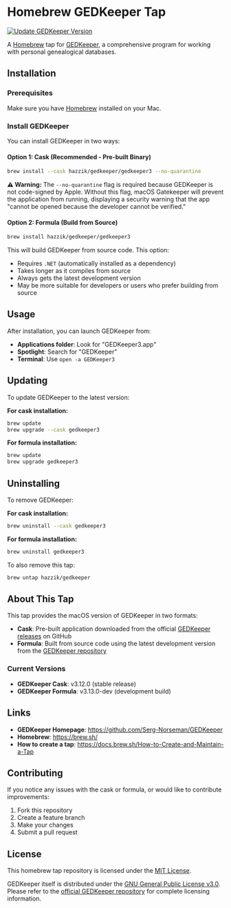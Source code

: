 # Homebrew GEDKeeper Tap

[![Update GEDKeeper Version](https://github.com/hazzik/homebrew-gedkeeper/actions/workflows/update.yml/badge.svg)](https://github.com/hazzik/homebrew-gedkeeper/actions/workflows/update.yml)

A [Homebrew](https://brew.sh/) tap for [GEDKeeper](https://github.com/Serg-Norseman/GEDKeeper), a comprehensive program for working with personal genealogical databases.

## Installation

### Prerequisites

Make sure you have [Homebrew](https://brew.sh/) installed on your Mac.

### Install GEDKeeper

You can install GEDKeeper in two ways:

#### Option 1: Cask (Recommended - Pre-built Binary)

```bash
brew install --cask hazzik/gedkeeper/gedkeeper3 --no-quarantine
```

**:warning: Warning:** The `--no-quarantine` flag is required because GEDKeeper is not code-signed by Apple. Without this flag, macOS Gatekeeper will prevent the application from running, displaying a security warning that the app "cannot be opened because the developer cannot be verified."

#### Option 2: Formula (Build from Source)

```bash
brew install hazzik/gedkeeper/gedkeeper3
```

This will build GEDKeeper from source code. This option:
- Requires `.NET` (automatically installed as a dependency)
- Takes longer as it compiles from source
- Always gets the latest development version
- May be more suitable for developers or users who prefer building from source

## Usage

After installation, you can launch GEDKeeper from:
- **Applications folder**: Look for "GEDKeeper3.app"
- **Spotlight**: Search for "GEDKeeper"
- **Terminal**: Use `open -a GEDKeeper3`

## Updating

To update GEDKeeper to the latest version:

**For cask installation:**
```bash
brew update
brew upgrade --cask gedkeeper3
```

**For formula installation:**
```bash
brew update
brew upgrade gedkeeper3
```

## Uninstalling

To remove GEDKeeper:

**For cask installation:**
```bash
brew uninstall --cask gedkeeper3
```

**For formula installation:**
```bash
brew uninstall gedkeeper3
```

To also remove this tap:

```bash
brew untap hazzik/gedkeeper
```

## About This Tap

This tap provides the macOS version of GEDKeeper in two formats:

- **Cask**: Pre-built application downloaded from the official [GEDKeeper releases](https://github.com/Serg-Norseman/GEDKeeper/releases) on GitHub
- **Formula**: Built from source code using the latest development version from the [GEDKeeper repository](https://github.com/Serg-Norseman/GEDKeeper)

### Current Versions

- **GEDKeeper Cask**: v3.12.0 (stable release)
- **GEDKeeper Formula**: v3.13.0-dev (development build)

## Links

- **GEDKeeper Homepage**: https://github.com/Serg-Norseman/GEDKeeper
- **Homebrew**: https://brew.sh/
- **How to create a tap**: https://docs.brew.sh/How-to-Create-and-Maintain-a-Tap

## Contributing

If you notice any issues with the cask or formula, or would like to contribute improvements:

1. Fork this repository
2. Create a feature branch
3. Make your changes
4. Submit a pull request

## License

This homebrew tap repository is licensed under the [MIT License](LICENSE).

GEDKeeper itself is distributed under the [GNU General Public License v3.0](https://github.com/Serg-Norseman/GEDKeeper/blob/master/LICENSE). Please refer to the [official GEDKeeper repository](https://github.com/Serg-Norseman/GEDKeeper) for complete licensing information.
